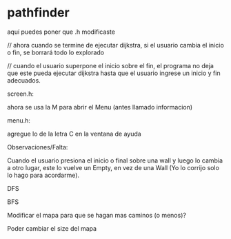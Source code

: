 # pathfinder

aquí puedes poner que .h modificaste


// ahora cuando se termine de ejecutar dijkstra, si el usuario cambia el inicio o fin, se borrará todo lo explorado

// cuando el usuario superpone el inicio sobre el fin, el programa no deja que este pueda ejecutar dijkstra hasta que el usuario ingrese un inicio y fin adecuados.

screen.h:

ahora se usa la M para abrir el Menu (antes llamado informacion)

menu.h:

agregue lo de la letra C en la ventana de ayuda



Observaciones/Falta:

Cuando el usuario presiona el inicio o final sobre una wall y luego lo cambia a otro lugar, este lo vuelve un Empty, en vez de una Wall (Yo lo corrijo solo lo hago para acordarme).

DFS

BFS

Modificar el mapa para que se hagan mas caminos (o menos)?

Poder cambiar el size del  mapa
